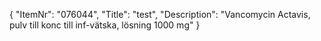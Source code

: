 {
  "ItemNr": "076044",
  "Title": "test",
  "Description": "Vancomycin Actavis, pulv till konc till inf-vätska, lösning 1000 mg"
}